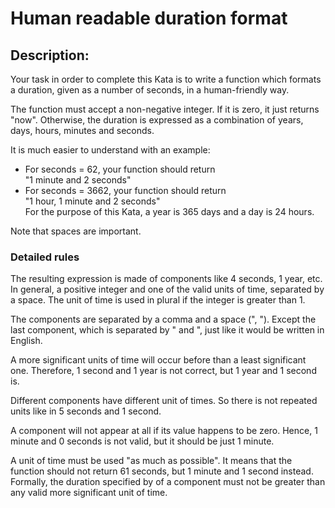 # Human readable duration format  

## Description:  
  
Your task in order to complete this Kata is to write a function which formats a duration, given as a number of seconds, in a human-friendly way.  
  
The function must accept a non-negative integer. If it is zero, it just returns "now". Otherwise, the duration is expressed as a combination of years, days, hours, minutes and seconds.
  
It is much easier to understand with an example:
  
* For seconds = 62, your function should return   
    "1 minute and 2 seconds"  
* For seconds = 3662, your function should return  
    "1 hour, 1 minute and 2 seconds"  
For the purpose of this Kata, a year is 365 days and a day is 24 hours.  
  
Note that spaces are important.  
  
### Detailed rules
The resulting expression is made of components like 4 seconds, 1 year, etc. In general, a positive integer and one of the valid units of time, separated by a space. The unit of time is used in plural if the integer is greater than 1.
  
The components are separated by a comma and a space (", "). Except the last component, which is separated by " and ", just like it would be written in English.
  
A more significant units of time will occur before than a least significant one. Therefore, 1 second and 1 year is not correct, but 1 year and 1 second is.
  
Different components have different unit of times. So there is not repeated units like in 5 seconds and 1 second.
  
A component will not appear at all if its value happens to be zero. Hence, 1 minute and 0 seconds is not valid, but it should be just 1 minute.
  
A unit of time must be used "as much as possible". It means that the function should not return 61 seconds, but 1 minute and 1 second instead. Formally, the duration specified by of a component must not be greater than any valid more significant unit of time.
